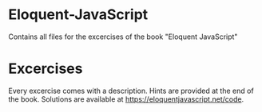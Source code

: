 # Eloquent-JavaScript
Contains all files for the excercises of the book "Eloquent JavaScript"

# Excercises
Every excercise comes with a description. Hints are provided at the end of the book. Solutions are available at https://eloquentjavascript.net/code.
